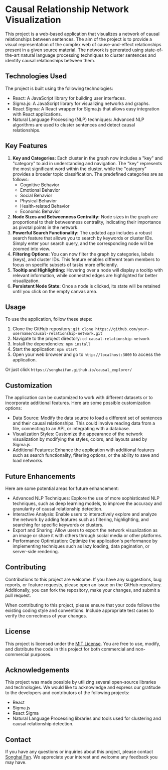 # Causal Relationship Network Visualization

This project is a web-based application that visualizes a network of causal relationships between sentences. The aim of the project is to provide a visual representation of the complex web of cause-and-effect relationships present in a given source material. The network is generated using state-of-the-art natural language processing techniques to cluster sentences and identify causal relationships between them.

## Technologies Used

The project is built using the following technologies:

- React: A JavaScript library for building user interfaces.
- Sigma.js: A JavaScript library for visualizing networks and graphs.
- React Sigma: A React wrapper for Sigma.js that allows easy integration with React applications.
- Natural Language Processing (NLP) techniques: Advanced NLP algorithms are used to cluster sentences and detect causal relationships.

## Key Features

1. **Key and Categories:** Each cluster in the graph now includes a "key" and "category" to aid in understanding and navigation. The "key" represents the most significant word within the cluster, while the "category" provides a broader topic classification. The predefined categories are as follows:
   - Cognitive Behavior
   - Emotional Behavior
   - Social Behavior
   - Physical Behavior
   - Health-related Behavior
   - Economic Behavior
2. **Node Sizes and Betweenness Centrality:** Node sizes in the graph are proportional to their betweenness centrality, indicating their importance as pivotal points in the network.
3. **Powerful Search Functionality:** The updated app includes a robust search feature that allows you to search by keywords or cluster IDs. Simply enter your search query, and the corresponding node will be zoomed into view.
4. **Filtering Options:** You can now filter the graph by categories, labels (keys), and cluster IDs. This feature enables different team members to focus on specific subsets of tasks more efficiently.
5. **Tooltip and Highlighting:** Hovering over a node will display a tooltip with relevant information, while connected edges are highlighted for better visualization.
6. **Persistent Node State:** Once a node is clicked, its state will be retained until you click on the empty canvas area.

## Usage

To use the application, follow these steps:

1. Clone the GitHub repository: `git clone https://github.com/your-username/causal-relationship-network.git`
2. Navigate to the project directory: `cd causal-relationship-network`
3. Install the dependencies: `npm install`
4. Start the application: `npm start`
5. Open your web browser and go to `http://localhost:3000` to access the application.

Or just click `https://songhaifan.github.io/causal_explorer/`

## Customization

The application can be customized to work with different datasets or to incorporate additional features. Here are some possible customization options:

- Data Source: Modify the data source to load a different set of sentences and their causal relationships. This could involve reading data from a file, connecting to an API, or integrating with a database.
- Visualization Styles: Customize the appearance of the network visualization by modifying the styles, colors, and layouts used by Sigma.js.
- Additional Features: Enhance the application with additional features such as search functionality, filtering options, or the ability to save and load networks.

## Future Enhancements

Here are some potential areas for future enhancement:

- Advanced NLP Techniques: Explore the use of more sophisticated NLP techniques, such as deep learning models, to improve the accuracy and granularity of causal relationship detection.
- Interactive Analysis: Enable users to interactively explore and analyze the network by adding features such as filtering, highlighting, and searching for specific keywords or clusters.
- Export and Sharing: Allow users to export the network visualization as an image or share it with others through social media or other platforms.
- Performance Optimization: Optimize the application's performance by implementing techniques such as lazy loading, data pagination, or server-side rendering.

## Contributing

Contributions to this project are welcome. If you have any suggestions, bug reports, or feature requests, please open an issue on the GitHub repository. Additionally, you can fork the repository, make your changes, and submit a pull request.

When contributing to this project, please ensure that your code follows the existing coding style and conventions. Include appropriate test cases to verify the correctness of your changes.

## License

This project is licensed under the [MIT License](https://opensource.org/licenses/MIT). You are free to use, modify, and distribute the code in this project for both commercial and non-commercial purposes.

## Acknowledgements

This project was made possible by utilizing several open-source libraries and technologies. We would like to acknowledge and express our gratitude to the developers and contributors of the following projects:

- React
- Sigma.js
- React Sigma
- Natural Language Processing libraries and tools used for clustering and causal relationship detection.

## Contact

If you have any questions or inquiries about this project, please contact [Songhai Fan](mailto:songhai.fan@monash.edu). We appreciate your interest and welcome any feedback you may have.
